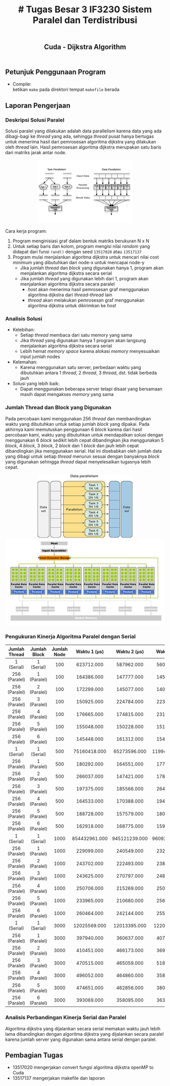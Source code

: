 <h1 align="center">
    <b>
        <br>
        # Tugas Besar 3 IF3230 Sistem Paralel dan Terdistribusi
        <br>
    </b>
</h1>

<h2 align="center">
    <b>
        <br>
        Cuda - Dijkstra Algorithm
        <br>
        <br>
    </b>
</h2>

## Petunjuk Penggunaan Program
* Compile: <br>
  ketikan ```make``` pada direktori tempat ```makefile``` berada

## Laporan Pengerjaan
### Deskripsi Solusi Paralel
Solusi paralel yang dilakukan adalah data parallelism karena data yang ada dibagi-bagi ke *thread* yang ada, sehingga *thread* pusat hanya bertugas untuk menerima hasil dari pemrosesan algoritma dijkstra yang dilakukan oleh *thread* lain. Hasil pemrosesan algoritma dijkstra merupakan satu baris dari matriks jarak antar node. <br>
<div align="center">
    <img src="./assets/data_task_parallelism.png" width="300" height="200"/>
</div>

Cara kerja program:
1. Program menginisiasi graf dalam bentuk matriks berukuran N x N
2. Untuk setiap baris dan kolom, program mengisi nilai *random* yang didapat dari funsi ```rand()``` dengan seed ```13517020``` atau ```13517137```
3. Program mulai menjalankan algoritma dijkstra untuk mencari nilai cost minimum yang dibutuhkan dari node-x untuk mencapai node-y
   * Jika jumlah *thread* dan *block* yang digunakan hanya 1, program akan menjalankan algoritma dijkstra secara serial
   * Jika jumlah *thread* yang digunakan lebih dari 1, program akan menjalankan algoritma dijkstra secara paralel
     * *host* akan menerima hasil pemrosesan graf menggunakan algoritma dijkstra dari *thread-thread* lain
     * *thread* akan melakukan pemrosesan graf menggunakan algoritma dijkstra untuk dikirimkan ke *host*

### Analisis Solusi
* Kelebihan:
  * Setiap *thread* membaca dari satu memory yang sama
  * Jika *thread* yang digunakan hanya 1 program akan langsung menjalankan algoritma dijkstra secara serial
  * Lebih hemat *memory space* karena alokasi *memory* menyesuaikan input jumlah nodes
* Kelemahan:
  * Karena menggunakan satu server, perbedaan waktu yang dibutuhkan antara 1 *thread*, 2 *thread*, 3 *thread*, dst. tidak berbeda jauh
* Solusi yang lebih baik:
  * Dapat menggunakan beberapa server tetapi disaat yang bersamaan masih dapat mengakses *memory* yang sama

### Jumlah Thread dan Block yang Digunakan
Pada percobaan kami menggunakan 256 *thread* dan membandingkan waktu yang dibutuhkan untuk setiap jumlah *block* yang dipakai. Pada akhirnya kami memutuskan penggunaan 6 *block* karena dari hasil percobaan kami, waktu yang dibutuhkan untuk mendapatkan solusi dengan menggunakan 6 *block* sedikit lebih cepat dibandingkan jika menggunakan 5 *block*, 4 *block*, 3 *block*, 2 *block* dan 1 *block* dan jauh lebih cepat dibandingkan jika menggunakan serial. Hal ini disebabkan oleh jumlah data yang dibagi untuk setiap *thread* menurun sesuai dengan banyaknya *block* yang digunakan sehingga *thread* dapat menyelesaikan tugasnya lebih cepat.
<div align="center">
    <img src="./assets/data_parallelism.png" width="300" height="200"/>
</div>
<div align="center">
    <img src="./assets/data_parallelism_in_cuda.png"/>
</div>

### Pengukuran Kinerja Algoritma Paralel dengan Serial
| Jumlah Thread |  Jumlah Block | Jumlah Node |  Waktu  1 (μs) |  Waktu  2 (μs) |  Waktu  3 (μs) |
|:-------------:|:-------------:|:-----------:|:--------------:|:--------------:|:--------------:|
|   1 (Serial)  |   1 (Serial)  |         100 |     623712.000 |     587962.000 |     560291.000 |
| 256 (Paralel) |   1 (Paralel) |         100 |     164386.000 |     147777.000 |     145426.000 |
| 256 (Paralel) |   2 (Paralel) |         100 |     172299.000 |     145077.000 |     140566.000 |
| 256 (Paralel) |   3 (Paralel) |         100 |     150925.000 |     224784.000 |     223830.000 |
| 256 (Paralel) |   4 (Paralel) |         100 |     176665.000 |     174815.000 |     231577.000 |
| 256 (Paralel) |   5 (Paralel) |         100 |     155048.000 |     150228.000 |     151904.000 |
| 256 (Paralel) |   6 (Paralel) |         100 |     145448.000 |     161312.000 |     154741.000 |
|   1 (Serial)  |   1 (Serial)  |         500 |   75160418.000 |   65273596.000 |  119944588.000 |
| 256 (Paralel) |   1 (Paralel) |         500 |     180292.000 |     164551.000 |     177427.000 |
| 256 (Paralel) |   2 (Paralel) |         500 |     266037.000 |     147421.000 |     178464.000 |
| 256 (Paralel) |   3 (Paralel) |         500 |     197375.000 |     185566.000 |     264603.000 |
| 256 (Paralel) |   4 (Paralel) |         500 |     164533.000 |     170388.000 |     194320.000 |
| 256 (Paralel) |   5 (Paralel) |         500 |     188728.000 |     157579.000 |     180280.000 |
| 256 (Paralel) |   6 (Paralel) |         500 |     162918.000 |     168775.000 |     159775.000 |
|   1 (Serial)  |   1 (Serial)  |        1000 |  854432961.000 |  945121239.000 |  960922525.000 |
| 256 (Paralel) |   1 (Paralel) |        1000 |     229099.000 |     240549.000 |     232307.000 |
| 256 (Paralel) |   2 (Paralel) |        1000 |     243702.000 |     222493.000 |     238901.000 |
| 256 (Paralel) |   3 (Paralel) |        1000 |     243625.000 |     270797.000 |     248938.000 |
| 256 (Paralel) |   4 (Paralel) |        1000 |     250706.000 |     215269.000 |     250706.000 |
| 256 (Paralel) |   5 (Paralel) |        1000 |     233965.000 |     210680.000 |     256616.000 |
| 256 (Paralel) |   6 (Paralel) |        1000 |     260464.000 |     242144.000 |     255871.000 |
|   1 (Serial)  |   1 (Serial)  |        3000 |   12025569.000 |   12013395.000 |   12205896.000 |
| 256 (Paralel) |   1 (Paralel) |        3000 |     397940.000 |     360637.000 |     407249.000 |
| 256 (Paralel) |   2 (Paralel) |        3000 |     410451.000 |     466173.000 |     369772.000 |
| 256 (Paralel) |   3 (Paralel) |        3000 |     470515.000 |     465059.000 |     518895.000 |
| 256 (Paralel) |   4 (Paralel) |        3000 |     496052.000 |     464860.000 |     358233.000 |
| 256 (Paralel) |   5 (Paralel) |        3000 |     474651.000 |     462856.000 |     380211.000 |
| 256 (Paralel) |   6 (Paralel) |        3000 |     393069.000 |     358095.000 |     363772.000 |

### Analisis Perbandingan Kinerja Serial dan Paralel
Algoritma dijkstra yang dijalankan secara serial memakan waktu jauh lebih lama dibandingkan dengan algoritma dijkstra yang dijalankan secara paralel karena jumlah server yang digunakan sama antara serial dengan paralel.

## Pembagian Tugas
* 13517020 mengerjakan convert fungsi algoritma dijkstra openMP to Cuda
* 13517137 mengerjakan makefile dan laporan